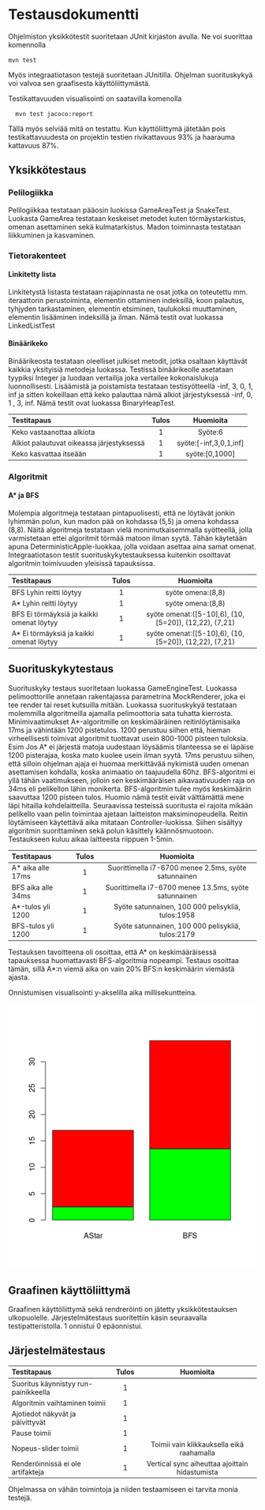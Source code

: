 # Testausdokumentti

Ohjelmiston yksikkötestit suoritetaan JUnit kirjaston avulla. Ne
voi suorittaa komennolla

```
mvn test
```
Myös integraatiotason testejä suoritetaan JUnitilla.
Ohjelman suorituskykyä voi valvoa sen graafisesta käyttöliittymästä.

Testikattavuuden visualisointi on saatavilla komenolla
```
  mvn test jacoco:report
```
Tällä myös selviää mitä on testattu.
Kun käyttöliittymä jätetään pois testikattavuudesta on projektin testien
rivikattavuus 93% ja haarauma kattavuus 87%.

## Yksikkötestaus
### Pelilogiikka
Pelilogiikkaa testataan pääosin luokissa GameAreaTest ja SnakeTest.
Luokasta GameArea testataan keskeiset metodet kuten törmäystarkistus, omenan
asettaminen sekä kulmatarkistus. Madon toiminnasta testataan liikkuminen ja
kasvaminen.


### Tietorakenteet
#### Linkitetty lista
Linkitetystä listasta testataan rajapinnasta ne osat jotka on toteutettu mm. iteraattorin perustoiminta,
elementin ottaminen indeksillä, koon palautus, tyhjyden tarkastaminen, elementin
etsiminen, taulukoksi muuttaminen, elementin lisääminen indeksillä ja ilman.
Nämä testit ovat luokassa LinkedListTest

#### Binäärikeko
Binäärikeosta testataan oleelliset julkiset metodit, jotka osaltaan käyttävät
kaikkia yksityisiä metodeja luokassa. Testissä binäärikeolle asetataan
tyypiksi Integer ja luodaan vertailija joka vertailee kokonaislukuja luonnollisesti.
Lisäämistä ja poistamista testataan testisyötteellä -inf, 3, 0, 1, inf ja sitten kokeillaan
että keko palauttaa nämä alkiot järjestyksessä -inf, 0, 1 , 3, inf.
Nämä testit ovat luokassa BinaryHeapTest.

|Testitapaus| Tulos| Huomioita|
|:---------| :-: | :---------:|
|Keko vastaanottaa alkiota| 1| Syöte:6|
|Alkiot palautuvat oikeassa järjestyksessä| 1| syöte:[-inf,3,0,1,inf]|
|Keko kasvattaa itseään|1| syöte:[0,1000]|
### Algoritmit
#### A* ja BFS
Molempia algoritmeja testataan pintapuolisesti, että ne löytävät jonkin lyhimmän
polun, kun madon pää on kohdassa (5,5) ja omena kohdassa (8,8).
Näitä algoritmeja testataan vielä monimutkaisemmalla syötteellä, jolla varmistetaan
ettei algoritmit törmää matoon ilman syytä. Tähän käytetään apuna
DeterministicApple-luokkaa, jolla voidaan asettaa aina samat omenat.
Integraatiotason testit suorituskykytestauksessa kuitenkin osoittavat
algoritmin toimivuuden yleisissä tapauksissa.

|Testitapaus| Tulos| Huomioita|
|:---------| :-: | :---------:|
|BFS Lyhin reitti löytyy| 1| syöte omena:(8,8)|
|A* Lyhin reitti löytyy| 1| syöte omena:(8,8)|
|BFS Ei törmäyksiä ja kaikki omenat löytyy|1| syöte omenat:([5-10],6), (10,[5=20]), (12,22), (7,21)|
|A* Ei törmäyksiä ja kaikki omenat löytyy|1| syöte omenat:([5-10],6), (10,[5=20]), (12,22), (7,21)|



## Suorituskykytestaus
Suorituskyky testaus suoritetaan luokassa GameEngineTest. Luokassa pelimoottorille
annetaan rakentajassa parametrina MockRenderer, joka ei tee render tai reset
kutsuilla mitään.
Luokassa suorituskykyä testataan molemmilla algoritmeilla ajamalla pelimoottoria
sata tuhatta kierrosta. Minimivaatimukset A\*-algoritmille on keskimääräinen
reitinlöytämisaika 17ms ja vähintään 1200 pistetulos. 1200 perustuu
siihen että, hieman virheellisesti toimivat algoritmit tuottavat usein 800-1000
pisteen tuloksia. Esim Jos A\* ei järjestä matoja uudestaan löysäämis tilanteessa
se ei läpäise 1200 pisterajaa, koska mato kuolee usein ilman syytä.
17ms perustuu siihen,
että silloin ohjelman ajaja ei huomaa merkittävää nykimistä uuden omenan
asettamisen kohdalla, koska animaatio on taajuudella 60hz.
BFS-algoritmi ei yllä tähän vaatimukseen, jolloin
sen keskimääräisen aikavaativuuden raja on 34ms eli pelikellon lähin monikerta.
BFS-algoritmin
tulee myös keskimäärin saavuttaa 1200 pisteen tulos. Huomio nämä testit
eivät välttämättä mene läpi hitailla kohdelaitteilla.
Seuraavissa testeissä suoritusta ei rajoita mikään pelikello vaan
pelin toimintaa ajetaan laitteiston maksiminopeudella. Reitin löytämiseen
käytettävä aika mitataan Controller-luokissa. Siihen sisältyy algoritmin
suorittaminen sekä polun käsittely
käännösmuotoon. Testaukseen kuluu aikaa laitteesta riippuen 1-5min.

|Testitapaus| Tulos| Huomioita|
|:---------| :-: | :---------:|
|A* aika alle 17ms| 1 | Suorittimella i7-6700 menee 2.5ms, syöte satunnainen|
|BFS aika alle 34ms| 1 | Suorittimella i7-6700 menee 13.5ms, syöte satunnainen|
| A*-tulos yli 1200| 1| Syöte satunnainen, 100 000 pelisykliä, tulos:1958|
|BFS-tulos yli 1200| 1 | Syöte satunnainen, 100 000 pelisykliä, tulos:2179|

Testauksen tavoitteena oli osoittaa, että A\* on keskimääräisessä tapauksessa
huomattavasti BFS-algoritmia nopeampi. Testaus osoittaa tämän, sillä
A\*:n viemä aika on vain 20% BFS:n keskimäärin viemästä ajasta.

Onnistumisen visualisointi y-akselilla aika millisekuntteina.

![kuva](https://raw.githubusercontent.com/ViliLipo/SnakeAI/master/images/timeResults.png)

## Graafinen käyttöliittymä
Graafinen käyttöliittymä sekä rendreröinti on jätetty yksikkötestauksen ulkopuolelle.
Järjestelmätestaus suoritettiin käsin seuraavalla testipatteristolla. 1 onnistui
0 epäonnistui.
## Järjestelmätestaus
|Testitapaus| Tulos| Huomioita|
|:---------| :-:| :--------:|
|Suoritus käynnistyy run-painikkeella|1||
|Algoritmin vaihtaminen toimii| 1 ||
|Ajotiedot näkyvät ja päivittyvät|1 | |
| Pause toimii| 1 | |
| Nopeus-slider toimii| 1 | Toimii vain klikkauksella eikä raahamalla|
|Renderöinnissä ei ole artifakteja| 1| Vertical sync aiheuttaa ajoittain hidastumista|
Ohjelmassa on vähän toimintoja ja niiden testaamiseen ei tarvita monia testejä.
